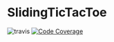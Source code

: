 # SlidingTicTacToe

![travis](https://travis-ci.org/ValheKouneli/SlidingTicTacToe.svg?branch=master)
[![Code Coverage](https://img.shields.io/codecov/c/github/ValheKouneli/SlidingTicTacToe/master.svg)](https://codecov.io/github/ValheKouneli/SlidingTicTacToe/)
